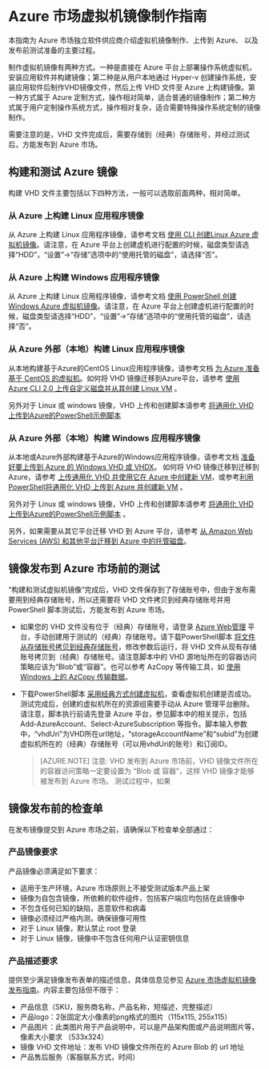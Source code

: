 # Azure 市场虚拟机镜像制作指南

本指南为 Azure 市场独立软件供应商介绍虚拟机镜像制作、上传到 Azure、 以及发布前测试准备的主要过程。

制作虚拟机镜像有两种方式。一种是直接在 Azure 平台上部署操作系统虚拟机，安装应用软件并构建镜像；第二种是从用户本地通过 Hyper-v 创建操作系统，安装应用软件后制作VHD镜像文件，然后上传 VHD 文件至 Azure 上构建镜像。第一种方式属于 Azure 定制方式，操作相对简单，适合普通的镜像制作；第二种方式属于用户定制操作系统方式，操作相对复杂，适合需要特殊操作系统定制的镜像制作。

需要注意的是，VHD 文件完成后，需要存储到（经典）存储账号，并经过测试后，方能发布到 Azure 市场。


## 构建和测试 Azure 镜像

构建 VHD 文件主要包括以下四种方法，一般可以选取前面两种，相对简单。

### 从 Azure 上构建 Linux 应用程序镜像
从 Azure 上构建 Linux 应用程序镜像，请参考文档 [使用 CLI 创建Linux Azure 虚拟机镜像](https://docs.azure.cn/zh-cn/virtual-machines/linux/tutorial-custom-images#next-steps)。请注意，在 Azure 平台上创建虚机进行配置的时候，磁盘类型请选择“HDD”，“设置”->“存储”选项中的“使用托管的磁盘”，请选择“否”。

### 从 Azure 上构建 Windows 应用程序镜像
从 Azure 上构建 Linux 应用程序镜像，请参考文档 [使用 PowerShell 创建Windows Azure 虚拟机镜像](https://docs.azure.cn/zh-cn/virtual-machines/windows/tutorial-custom-images)。请注意，在 Azure 平台上创建虚机进行配置的时候，磁盘类型请选择“HDD”，“设置”->“存储”选项中的“使用托管的磁盘”，请选择“否”。


### 从 Azure 外部（本地）构建 Linux 应用程序镜像
从本地构建基于Azure的CentOS Linux应用程序镜像，请参考文档 [为 Azure 准备基于 CentOS 的虚拟机](https://docs.azure.cn/zh-cn/virtual-machines/linux/create-upload-centos)。如何将 VHD 镜像迁移到Azure平台，请参考 [使用 Azure CLI 2.0 上传自定义磁盘并从其创建 Linux VM](https://docs.azure.cn/zh-cn/virtual-machines/linux/sa-upload-vhd) 。

另外对于 Linux 或 windows 镜像，VHD 上传和创建脚本请参考 [将通用化 VHD 上传到Azure的PowerShell示例脚本](https://docs.azure.cn/zh-cn/virtual-machines/scripts/virtual-machines-windows-powershell-upload-generalized-script)
 

### 从 Azure 外部（本地）构建 Windows 应用程序镜像
从本地或Azure外部构建基于Azure的Windows应用程序镜像，请参考文档 [准备好要上传到 Azure 的 Windows VHD 或 VHDX](https://docs.azure.cn/zh-cn/virtual-machines/windows/prepare-for-upload-vhd-image#complete-recommended-configurations)。
如何将 VHD 镜像迁移到迁移到Azure，请参考 [上传通用化 VHD 并使用它在 Azure 中创建新 VM](https://docs.azure.cn/zh-cn/virtual-machines/windows/upload-generalized-managed)，或参考[利用PowerShell将通用化 VHD 上传到 Azure 并创建新 VM](https://docs.azure.cn/zh-cn/virtual-machines/windows/sa-upload-generalized) 。

另外对于 Linux 或 windows 镜像，VHD 上传和创建脚本请参考 [将通用化 VHD 上传到Azure的PowerShell示例脚本](https://docs.azure.cn/zh-cn/virtual-machines/scripts/virtual-machines-windows-powershell-upload-generalized-script) 。

另外，如果需要从其它平台迁移 VHD 到 Azure 平台，请参考 [从 Amazon Web Services (AWS) 和其他平台迁移到 Azure 中的托管磁盘](https://docs.azure.cn/zh-cn/virtual-machines/windows/on-prem-to-azure?toc=%2fvirtual-machines%2flinux%2ftoc.json)。

## 镜像发布到 Azure 市场前的测试

“构建和测试虚拟机镜像”完成后，VHD 文件保存到了存储账号中，但由于发布需要用到经典存储账号，所以还需要将 VHD 文件拷贝到经典存储账号并用 PowerShell 脚本测试后，方能发布到 Azure 市场。

- 如果您的 VHD 文件没有位于（经典）存储账号，请登录 [Azure Web管理](https://portal.azure.cn/) 平台，手动创建用于测试的（经典）存储账号。请下载PowerShell脚本 [将文件从存储账号拷贝到经典存储账号](https://github.com/msopentechcn/marketplace-content/blob/master/script/vhdcopy.ps1)，修改参数后运行，将 VHD 文件从现有存储账号拷贝到（经典）存储账号。请注意脚本中的 VHD 源地址所在的容器访问策略应该为“Blob”或“容器”。也可以参考 AzCopy 等传输工具，如 [使用 Windows 上的 AzCopy 传输数据](https://docs.azure.cn/zh-cn/storage/common/storage-use-azcopy)。

- 下载PowerShell脚本 [采用经典方式创建虚拟机](https://github.com/msopentechcn/marketplace-content/blob/master/script/createvm-classic.ps1)，查看虚拟机创建是否成功。测试完成后，创建的虚拟机所在的资源组需要手动从 Azure 管理平台删除。请注意，脚本执行前请先登录 Azure 平台，参见脚本中的相关提示，包括 Add-AzureAccount、Select-AzureSubscription 等指令。脚本输入参数中，“vhdUri”为VHD所在url地址，“storageAccountName”和“subid”为创建虚拟机所在的（经典）存储账号（可以用vhdUri的账号）和订阅ID。

	> [AZURE.NOTE] 注意: VHD 发布到 Azure 市场前，VHD 镜像文件所在的容器访问策略一定要设置为 “Blob 或 容器”，这样 VHD 镜像才能够被发布到 Azure 市场。
	> 测试过程中，如果


## 镜像发布前的检查单

在发布镜像提交到 Azure 市场之前，请确保以下检查单全部通过：

### 产品镜像要求

产品镜像必须满足如下要求：

- 适用于生产环境，Azure 市场原则上不接受测试版本产品上架
- 镜像为自包含镜像，所依赖的软件组件，包括客户端应均包括在此镜像中
- 不包含任何已知的缺陷，恶意软件和病毒
- 镜像必须经过严格内测，确保镜像可用性
- 对于 Linux 镜像，默认禁止 root 登录
- 对于 Linux 镜像，镜像中不包含任何用户认证密钥信息

### 产品描述要求

提供至少满足镜像发布表单的描述信息，具体信息见参见 [Azure 市场虚拟机镜像发布指南](~/documentation/article/imagepublishguide/)。内容主要包括但不限于：

- 产品信息（SKU，服务商名称，产品名称，短描述，完整描述）
- 产品logo：2张固定大小像素的png格式的图片（115x115, 255x115）
- 产品图片：此类图片用于产品说明中，可以是产品架构图或产品说明图片等，像素大小要求 （533x324）
- 镜像 VHD 文件地址：发布 VHD 镜像文件所在的 Azure Blob 的 url 地址
- 产品售后服务（客服联系方式，时间）